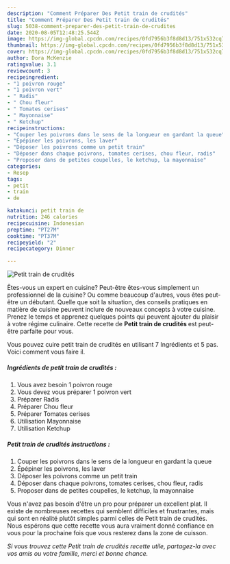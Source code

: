 ```yaml
---
description: "Comment Préparer Des Petit train de crudités"
title: "Comment Préparer Des Petit train de crudités"
slug: 5038-comment-preparer-des-petit-train-de-crudites
date: 2020-08-05T12:48:25.544Z
image: https://img-global.cpcdn.com/recipes/0fd7956b3f8d8d13/751x532cq70/petit-train-de-crudites-photo-principale-de-la-recette.jpg
thumbnail: https://img-global.cpcdn.com/recipes/0fd7956b3f8d8d13/751x532cq70/petit-train-de-crudites-photo-principale-de-la-recette.jpg
cover: https://img-global.cpcdn.com/recipes/0fd7956b3f8d8d13/751x532cq70/petit-train-de-crudites-photo-principale-de-la-recette.jpg
author: Dora McKenzie
ratingvalue: 3.1
reviewcount: 3
recipeingredient:
- "1 poivron rouge"
- "1 poivron vert"
- " Radis"
- " Chou fleur"
- " Tomates cerises"
- " Mayonnaise"
- " Ketchup"
recipeinstructions:
- "Couper les poivrons dans le sens de la longueur en gardant la queue"
- "Épépiner les poivrons, les laver"
- "Déposer les poivrons comme un petit train"
- "Déposer dans chaque poivrons, tomates cerises, chou fleur, radis"
- "Proposer dans de petites coupelles, le ketchup, la mayonnaise"
categories:
- Resep
tags:
- petit
- train
- de

katakunci: petit train de 
nutrition: 246 calories
recipecuisine: Indonesian
preptime: "PT27M"
cooktime: "PT37M"
recipeyield: "2"
recipecategory: Dinner

---
```



![Petit train de crudités](https://img-global.cpcdn.com/recipes/0fd7956b3f8d8d13/751x532cq70/petit-train-de-crudites-photo-principale-de-la-recette.jpg)

Êtes-vous un expert en cuisine? Peut-être êtes-vous simplement un professionnel de la cuisine? Ou comme beaucoup d'autres, vous êtes peut-être un débutant. Quelle que soit la situation, des conseils pratiques en matière de cuisine peuvent inclure de nouveaux concepts à votre cuisine. Prenez le temps et apprenez quelques points qui peuvent ajouter du plaisir à votre régime culinaire. Cette recette de <strong> Petit train de crudités </strong> est peut-être parfaite pour vous.

<!--inarticleads1-->

Vous pouvez cuire petit train de crudités en utilisant 7 Ingrédients et 5 pas. Voici comment vous faire il.

##### Ingrédients de petit train de crudités :

1. Vous avez besoin 1 poivron rouge
1. Vous devez vous préparer 1 poivron vert
1. Préparer  Radis
1. Préparer  Chou fleur
1. Préparer  Tomates cerises
1. Utilisation  Mayonnaise
1. Utilisation  Ketchup




<!--inarticleads2-->

##### Petit train de crudités instructions :

1. Couper les poivrons dans le sens de la longueur en gardant la queue
1. Épépiner les poivrons, les laver
1. Déposer les poivrons comme un petit train
1. Déposer dans chaque poivrons, tomates cerises, chou fleur, radis
1. Proposer dans de petites coupelles, le ketchup, la mayonnaise




<!--inarticleads1-->

<p>
Vous n'avez pas besoin d'être un pro pour préparer un excellent plat. Il existe de nombreuses recettes qui semblent difficiles et frustrantes, mais qui sont en réalité plutôt simples parmi celles de Petit train de crudités. Nous espérons que cette recette vous aura vraiment donné confiance en vous pour la prochaine fois que vous resterez dans la zone de cuisson.
</p>

<p>
<i>Si vous trouvez cette Petit train de crudités recette utile, partagez-la avec vos amis ou votre famille, merci et bonne chance.</i>
</p>
